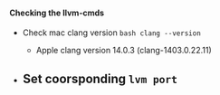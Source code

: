 #### Checking the llvm-cmds

- Check mac clang version
  `bash clang --version
  `
  - Apple clang version 14.0.3 (clang-1403.0.22.11)
  
- Set coorsponding `lvm port`
  - 
